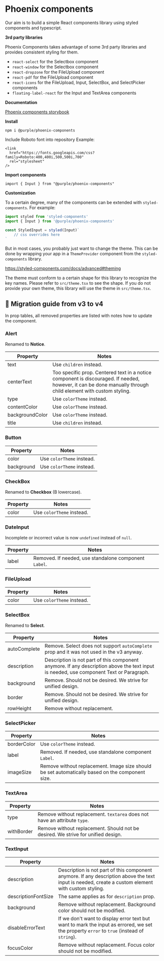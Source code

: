 # Phoenix components

Our aim is to build a simple React components library using styled components and typescript.

**3rd party libraries**

Phoenix Components takes advantage of some 3rd party libraries and provides consistent styling for them.

- `react-select` for the Selectbox component
- `react-window` for the Selectbox component
- `react-dropzone` for the FileUpload component
- `react-pdf` for the FileUpload component
- `react-icons` for the FileUpload, Input, SelectBox, and SelectPicker components
- `floating-label-react` for the Input and TextArea components

**Documentation**

[Phoenix components storybook](https://purple-technology.github.io/phoenix-components)

**Install**

`npm i @purple/phoenix-components`

Include Roboto font into repository
Example:

```
<link
  href="https://fonts.googleapis.com/css?family=Roboto:400,400i,500,500i,700"
  rel="stylesheet"
/>
```

**Import components**

`import { Input } from "@purple/phoenix-components"`

**Customization**

To a certain degree, many of the components can be extended with `styled-components`.
For example:

```typescript
import styled from 'styled-components'
import { Input } from '@purple/phoenix-components'

const StyledInput = styled(Input)`
	// css overrides here
`
```

But in most cases, you probably just want to change the theme. This can be done by wrapping your
app in a `ThemeProvider` component from the `styled-components` library.

https://styled-components.com/docs/advanced#theming

The theme must conform to a certain shape for this library to recognize the key names. Please
refer to `src/theme.tsx` to see the shape. If you do not provide your own theme, this library
will use the theme in `src/theme.tsx`.

## 🔼 Migration guide from v3 to v4

In prop tables, all removed properties are listed with notes how to update the component.

### Alert

Renamed to **Notice**.

| Property        | Notes                                                                                                                                                         |
| --------------- | ------------------------------------------------------------------------------------------------------------------------------------------------------------- |
| text            | Use `children` instead.                                                                                                                                       |
| centerText      | Too specific prop. Centered text in a notice component is discouraged. If needed, however, it can be done manually through child element with custom styling. |
| type            | Use `colorTheme` instead.                                                                                                                                     |
| contentColor    | Use `colorTheme` instead.                                                                                                                                     |
| backgroundColor | Use `colorTheme` instead.                                                                                                                                     |
| title           | Use `children` instead.                                                                                                                                       |

### Button

| Property   | Notes                     |
| ---------- | ------------------------- |
| color      | Use `colorTheme` instead. |
| background | Use `colorTheme` instead. |

### CheckBox

Renamed to **Checkbox** (B lowercase).

| Property | Notes                     |
| -------- | ------------------------- |
| color    | Use `colorTheme` instead. |

### DateInput

Incomplete or incorrect value is now `undefined` instead of `null`.

| Property | Notes                                                 |
| -------- | ----------------------------------------------------- |
| label    | Removed. If needed, use standalone component `Label`. |

### FileUpload

| Property | Notes                     |
| -------- | ------------------------- |
| color    | Use `colorTheme` instead. |

### SelectBox

Renamed to **Select**.

| Property    | Notes                                                                                                                                              |
| ----------- | -------------------------------------------------------------------------------------------------------------------------------------------------- |
| autoComplete | Remove. Select does not support `autoComplete` prop and it was not used in the v3 anyway. |
| description | Description is not part of this component anymore. If any description above the text input is needed, use component Text or Paragraph. |
| background | Remove. Should not be desired. We strive for unified design. |
| border | Remove. Should not be desired. We strive for unified design. |
| rowHeight | Remove without replacement. |

### SelectPicker

| Property    | Notes                                                 |
| ----------- | ----------------------------------------------------- |
| borderColor | Use `colorTheme` instead.                             |
| label       | Removed. If needed, use standalone component `Label`. |
| imageSize   | Remove without replacement. Image size should be set automatically based on the component size. |

### TextArea

| Property   | Notes                                                                           |
| ---------- | ------------------------------------------------------------------------------- |
| type       | Remove without replacement. `textarea` does not have an attribute `type`.       |
| withBorder | Remove without replacement. Should not be desired. We strive for unified design. |

### TextInput

| Property            | Notes                                                                                                                                              |
| ------------------- | -------------------------------------------------------------------------------------------------------------------------------------------------- |
| description         | Description is not part of this component anymore. If any description above the text input is needed, create a custom element with custom styling. |
| descriptionFontSize | The same applies as for `description` prop.                                                                                                        |
| background          | Remove without replacement. Background color should not be modified.                                                                               |
| disableErrorText    | If we don't want to display error text but want to mark the input as errored, we set the property `error` to `true` (instead of `string`).         |
| focusColor          | Remove without replacement. Focus color should not be modified.                                                                                    |
